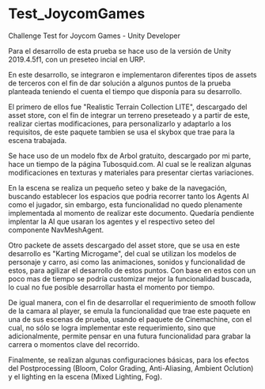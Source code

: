 # Test_JoycomGames
 Challenge Test for Joycom Games - Unity Developer

Para el desarrollo de esta prueba se hace uso de la versión de Unity 2019.4.5f1, con un preseteo incial en URP.

En este desarrollo, se integraron e implementaron diferentes tipos de assets de terceros con el fin de dar solución a algunos puntos de la prueba planteada teniendo el cuenta el tiempo que disponía para su desarrollo.

El primero de ellos fue "Realistic Terrain Collection LITE", descargado del asset store, con el fin de integrar un terreno preseteado y a partir de este, realizar ciertas modificaciones, para personalizarlo y adaptarlo a los requisitos, de este paquete tambien se usa el skybox que trae para la escena trabajada.

Se hace uso de un modelo fbx de Arbol gratuito, descargado por mi parte, hace un tiempo de la página Tubosquid.com. Al cual se le realizan algunas modificaciones en texturas y materiales para presentar ciertas variaciones.

En la escena se realiza un pequeño seteo y bake de la navegación, buscando establecer los espacios que podria recorrer tanto los Agents AI como el jugador, sin embargo, esta funcionalidad no quedo plenamente implementada al momento de realizar este documento. Quedaría pendiente implentar la AI que usaran los agentes y el respectivo seteo del componente NavMeshAgent.

Otro packete de assets descargado del asset store, que se usa en este desarrollo es "Karting Microgame", del cual se utilizan los modelos de personaje y carro, asi como las animaciones, sonidos y funcionalidad de estos, para agilizar el desarrollo de estos puntos. Con base en estos con un poco mas de tiempo se podría customizar mejor la funcionalidad buscada, lo cual no fue posible desarrollar hasta el momento por tiempo.

De igual manera, con el fin de desarrollar el requerimiento de smooth follow de la camara al player, se emula la funcionalidad que trae este paquete en una de sus escenas de prueba, usando el paquete de Cinemachine, con el cual, no sólo se logra implementar este requerimiento, sino que adicionalmente, permite pensar en una futura funcionalidad para grabar la carrera o momentos clave del recorrido.

Finalmente, se realizan algunas configuraciones básicas, para los efectos del Postprocessing (Bloom, Color Grading, Anti-Aliasing, Ambient Oclution) y el lighting en la escena (Mixed Lighting, Fog).



